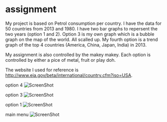 # assignment
My project is based on Petrol consumption per country.
I have the data for 50 countries from 2013 and 1980. I have two bar graphs to repersent the two years (option 1 and 2). Option 3 is my own graph which is a bubble graph on the map of the world. All scalled up. My fourth option is a trend graph of the top 4 countries (America, China, Japan, India) in 2013. 

My assignment is also controlled by the makey makey. Each option is controlled by either a pice of metal, fruit or play doh. 

The website I used for reference is http://www.eia.gov/beta/international/country.cfm?iso=USA.

option 4
![ScreenShot](http://i.imgur.com/xluIOUv.jpg)

option 3
![ScreenShot](http://i.imgur.com/r8QOjpN.jpg)

option 1
![ScreenShot](http://i.imgur.com/MWDCz5z.jpg)

main menu
![ScreenShot](http://i.imgur.com/iiL8iIQ.jpg)
